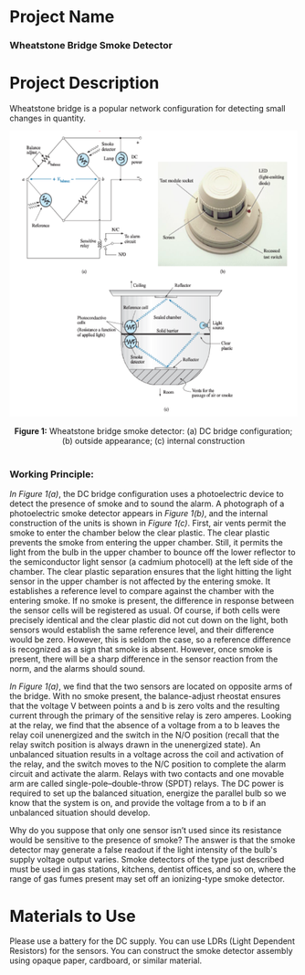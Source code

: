 # Project Name 
<h3>Wheatstone Bridge Smoke Detector</h3>

# Project Description 
Wheatstone bridge is a popular network configuration for detecting small changes in quantity.

<p align="center"><img src="Project%20Image/Wheatstone%20Bridge.PNG" alt="Alt text" width="600" height="500"></p>

<div align="center"> <b>Figure 1:</b> Wheatstone bridge smoke detector: (a) DC bridge configuration; (b) outside appearance; (c) internal construction </div><br>

<h3>Working Principle:</h3> <i>In Figure 1(a)</i>, the DC bridge configuration uses a photoelectric device to detect the presence of smoke and to sound the alarm. A photograph of a photoelectric smoke detector appears in <i>Figure 1(b)</i>, and the internal construction of the units is shown in <i>Figure 1(c)</i>. First, air vents permit the smoke to enter the chamber below the clear plastic. The clear plastic prevents the smoke from entering the upper chamber. Still, it permits the light from the bulb in the upper chamber to bounce off the lower reflector to the semiconductor light sensor (a cadmium photocell) at the left side of the chamber. The clear plastic separation ensures that the light hitting the light sensor in the upper chamber is not affected by the entering smoke. It establishes a reference level to compare against the chamber with the entering smoke. If no smoke is present, the difference in response between the sensor cells will be registered as usual. Of course, if both cells were precisely identical and the clear plastic did not cut down on the light, both sensors would establish the same reference level, and their difference would be zero. However, this is seldom the case, so a reference difference is recognized as a sign that smoke is absent. However, once smoke is present, there will be a sharp difference in the sensor reaction from the norm, and the alarms should sound.

<i>In Figure 1(a)</i>, we find that the two sensors are located on opposite arms of the bridge. With no smoke present, the balance-adjust rheostat ensures that the voltage V between points a and b is zero volts and the resulting current through the primary of the sensitive relay is zero amperes. Looking at the relay, we find that the absence of a voltage from a to b leaves the relay coil unenergized and the switch in the N/O position (recall that the relay switch position is always drawn in the unenergized state). An unbalanced situation results in a voltage across the coil and activation of the relay, and the switch moves to the N/C position to complete the alarm circuit and activate the alarm. Relays with two contacts and one movable arm are called single-pole–double-throw (SPDT) relays. The DC power is required to set up the balanced situation, energize the parallel bulb so we know that the system is on, and provide the voltage from a to b if an unbalanced situation should develop.

Why do you suppose that only one sensor isn’t used since its resistance would be sensitive to the presence of smoke? The answer is that the smoke detector may generate a false readout if the light intensity of the bulb's supply voltage output varies. Smoke detectors of the type just described must be used in gas stations, kitchens, dentist offices, and so on, where the range of gas fumes present may set off an ionizing-type smoke detector.

# Materials to Use 
Please use a battery for the DC supply. You can use LDRs (Light Dependent Resistors) for the sensors. You can construct the smoke detector assembly using opaque paper, cardboard, or similar material.
